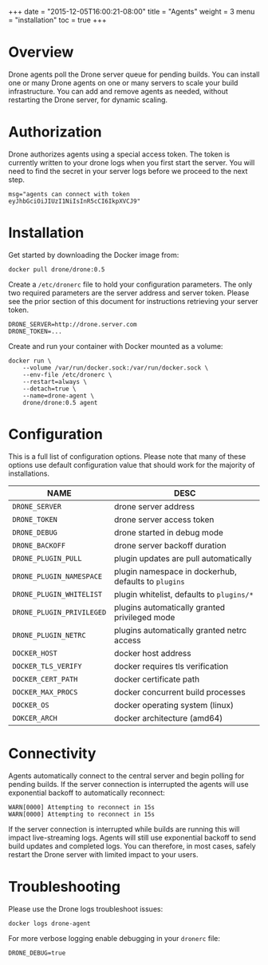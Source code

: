 +++
date = "2015-12-05T16:00:21-08:00"
title = "Agents"
weight = 3
menu = "installation"
toc = true
+++

# Overview

Drone agents poll the Drone server queue for pending builds. You can install one or many Drone agents on one or many servers to scale your build infrastructure. You can add and remove agents as needed, without restarting the Drone server, for dynamic scaling.

# Authorization

Drone authorizes agents using a special access token. The token is currently written to your drone logs when you first start the server. You will need to find the secret in your server logs before we proceed to the next step.

```
msg="agents can connect with token eyJhbGciOiJIUzI1NiIsInR5cCI6IkpXVCJ9"
```

# Installation

Get started by downloading the Docker image from:

```
docker pull drone/drone:0.5
```

Create a `/etc/dronerc` file to hold your configuration parameters. The only two required parameters are the server address and server token. Please see the prior section of this document for instructions retrieving your server token.

```
DRONE_SERVER=http://drone.server.com
DRONE_TOKEN=...
```

Create and run your container with Docker mounted as a volume:

```
docker run \
	--volume /var/run/docker.sock:/var/run/docker.sock \
	--env-file /etc/dronerc \
	--restart=always \
	--detach=true \
	--name=drone-agent \
	drone/drone:0.5 agent
```


# Configuration

This is a full list of configuration options. Please note that many of these options use default configuration value that should work for the majority of installations.

NAME                        | DESC
----------------------------|--------------------------------------------------------
`DRONE_SERVER`              | drone server address
`DRONE_TOKEN`               | drone server access token
`DRONE_DEBUG`               | drone started in debug mode
`DRONE_BACKOFF`             | drone server backoff duration
`DRONE_PLUGIN_PULL`         | plugin updates are pull automatically
`DRONE_PLUGIN_NAMESPACE`    | plugin namespace in dockerhub, defaults to `plugins`
`DRONE_PLUGIN_WHITELIST`    | plugin whitelist, defaults to `plugins/*`
`DRONE_PLUGIN_PRIVILEGED`   | plugins automatically granted privileged mode
`DRONE_PLUGIN_NETRC`        | plugins automatically granted netrc access
`DOCKER_HOST`               | docker host address
`DOCKER_TLS_VERIFY`         | docker requires tls verification
`DOCKER_CERT_PATH`          | docker certificate path
`DOCKER_MAX_PROCS`          | docker concurrent build processes
`DOCKER_OS`                 | docker operating system (linux)
`DOKCER_ARCH`               | docker architecture (amd64)

# Connectivity

Agents automatically connect to the central server and begin polling for pending builds. If the server connection is interrupted the agents will use exponential backoff to automatically reconnect:

```
WARN[0000] Attempting to reconnect in 15s
WARN[0000] Attempting to reconnect in 15s
```

If the server connection is interrupted while builds are running this will impact live-streaming logs. Agents will still use exponential backoff to send build updates and completed logs. You can therefore, in most cases, safely restart the Drone server with limited impact to your users.

# Troubleshooting

Please use the Drone logs troubleshoot issues:

```
docker logs drone-agent
```

For more verbose logging enable debugging in your `dronerc` file:

```
DRONE_DEBUG=true
```
